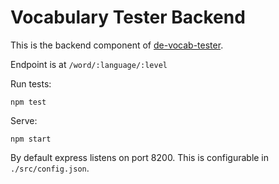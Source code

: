 # Vocabulary Tester Backend

This is the backend component of [de-vocab-tester](https://github.com/adamstaveley/de-vocab-tester).

Endpoint is at `/word/:language/:level`

Run tests:
```
npm test
```

Serve:
```
npm start
```

By default express listens on port 8200. This is configurable in `./src/config.json`.

